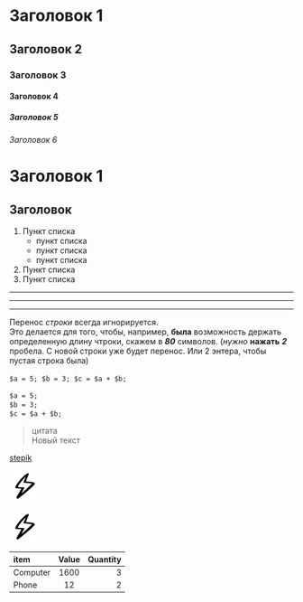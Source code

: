 # Заголовок 1
## Заголовок 2
### Заголовок 3
#### Заголовок 4
##### Заголовок 5
###### Заголовок 6

Заголовок 1
=

Заголовок
-

1. Пункт списка
   * пункт списка
   - пункт списка
   + пункт списка
2. Пункт списка
3. Пункт списка


***
---
___

Перенос *строки* всегда игнорируется.  
Это делается для того, чтобы, например, **была** возможность держать определенную длину чтроки, скажем в ***80*** символов. (_нужно_ __нажать__ ___2___ пробела. С новой строки уже будет перенос. Или 2 энтера, чтобы пустая строка была)

`
$a = 5;
$b = 3;
$c = $a + $b;
`

```
$a = 5;
$b = 3;
$c = $a + $b;
```

> цитата  
Новый текст


[stepik](https://stepik.org/lesson/671975/step/4?unit=670214)

![Картинка](img/IMAGE%20(6).png)


[![Картинка](img/IMAGE%20(6).png)](https://stepik.org/lesson/671975/step/4?unit=670214)

item | Value | Quantity
:------- |:-----:| -----:|
Computer | 1600| 3
Phone    |12   | 2

